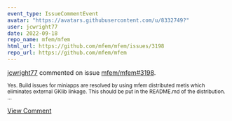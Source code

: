 ```yaml
---
event_type: IssueCommentEvent
avatar: "https://avatars.githubusercontent.com/u/8332749?"
user: jcwright77
date: 2022-09-18
repo_name: mfem/mfem
html_url: https://github.com/mfem/mfem/issues/3198
repo_url: https://github.com/mfem/mfem
---
```


<a href='https://github.com/jcwright77' target='_blank'>jcwright77</a> commented on issue <a href='https://github.com/mfem/mfem/issues/3198' target='_blank'>mfem/mfem#3198</a>.

<small>Yes. Build issues for miniapps are resolved by using mfem distributed metis which eliminates external GKlib linkage. This should be put in the README.md of the distribution. ...</small>

<a href='https://github.com/mfem/mfem/issues/3198' target='_blank'>View Comment</a>